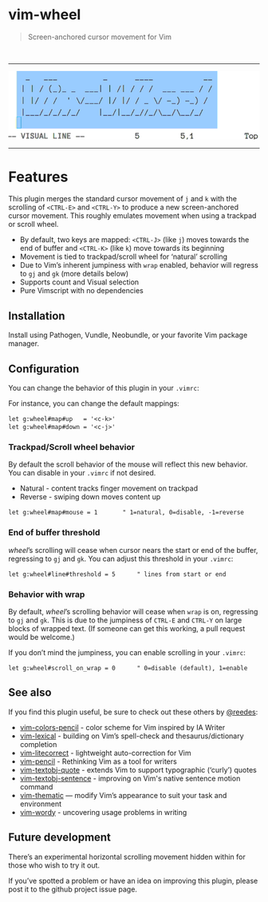 # vim-wheel

> Screen-anchored cursor movement for Vim

<br/>

- - -
![demo](screenshots/demo2.gif)
- - -

# Features

This plugin merges the standard cursor movement of `j` and `k` with the
scrolling of `<CTRL-E>` and `<CTRL-Y>` to produce a new screen-anchored
cursor movement. This roughly emulates movement when using a trackpad or
scroll wheel.

* By default, two keys are mapped: `<CTRL-J>` (like `j`) moves towards the
  end of buffer and `<CTRL-K>` (like `k`) move towards its beginning
* Movement is tied to trackpad/scroll wheel for ‘natural’ scrolling
* Due to Vim’s inherent jumpiness with `wrap` enabled, behavior will
  regress to `gj` and `gk` (more details below)
* Supports count and Visual selection
* Pure Vimscript with no dependencies

## Installation

Install using Pathogen, Vundle, Neobundle, or your favorite Vim package
manager.

## Configuration

You can change the behavior of this plugin in your `.vimrc`:

For instance, you can change the default mappings:

```vim
let g:wheel#map#up   = '<c-k>' 
let g:wheel#map#down = '<c-j>'
```

### Trackpad/Scroll wheel behavior

By default the scroll behavior of the mouse will reflect this new
behavior. You can disable in your `.vimrc` if not desired.

* Natural - content tracks finger movement on trackpad
* Reverse - swiping down moves content up

```vim
let g:wheel#map#mouse = 1       " 1=natural, 0=disable, -1=reverse
```

### End of buffer threshold

_wheel_’s scrolling will cease when cursor nears the start or end of the
buffer, regressing to `gj` and `gk`. You can adjust this threshold in your
`.vimrc`:

```vim
let g:wheel#line#threshold = 5      " lines from start or end
```

### Behavior with wrap

By default, _wheel_’s scrolling behavior will cease when `wrap` is on,
regressing to `gj` and `gk`. This is due to the jumpiness of `CTRL-E` and
`CTRL-Y` on large blocks of wrapped text. (If someone can get this
working, a pull request would be welcome.)

If you don’t mind the jumpiness, you can enable scrolling in your
`.vimrc`:

```
let g:wheel#scroll_on_wrap = 0      " 0=disable (default), 1=enable
```

## See also

If you find this plugin useful, be sure to check out these others by
[@reedes][re]:

* [vim-colors-pencil][cp] - color scheme for Vim inspired by IA Writer
* [vim-lexical][lx] - building on Vim’s spell-check and thesaurus/dictionary completion
* [vim-litecorrect][lc] - lightweight auto-correction for Vim
* [vim-pencil][pn] - Rethinking Vim as a tool for writers
* [vim-textobj-quote][qu] - extends Vim to support typographic (‘curly’)
  quotes
* [vim-textobj-sentence][ts] - improving on Vim's native sentence motion command
* [vim-thematic][th] — modify Vim’s appearance to suit your task and environment 
* [vim-wordy][wo] - uncovering usage problems in writing 

[re]: http://github.com/reedes
[cp]: http://github.com/reedes/vim-colors-pencil
[pn]: http://github.com/reedes/vim-pencil
[lx]: http://github.com/reedes/vim-lexical
[lc]: http://github.com/reedes/vim-litecorrect
[qu]: http://github.com/reedes/vim-textobj-quote
[ts]: http://github.com/reedes/vim-textobj-sentence
[th]: http://github.com/reedes/vim-thematic
[wo]: http://github.com/reedes/vim-wordy

## Future development

There’s an experimental horizontal scrolling movement hidden within for
those who wish to try it out.

If you’ve spotted a problem or have an idea on improving this plugin,
please post it to the github project issue page.


